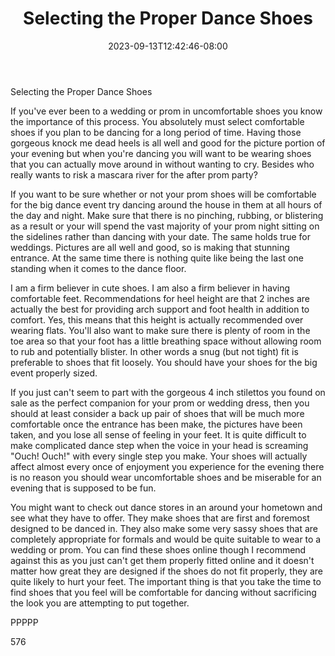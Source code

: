 ﻿---
title: "Selecting the Proper Dance Shoes"
date: 2023-09-13T12:42:46-08:00
description: "TXT Tips for Web Success"
featured_image: "/images/TXT.jpg"
tags: ["TXT"]
---

Selecting the Proper Dance Shoes

If you've ever been to a wedding or prom in uncomfortable shoes you know the importance of this process. You absolutely must select comfortable shoes if you plan to be dancing for a long period of time. Having those gorgeous knock me dead heels is all well and good for the picture portion of your evening but when you're dancing you will want to be wearing shoes that you can actually move around in without wanting to cry. Besides who really wants to risk a mascara river for the after prom party? 

If you want to be sure whether or not your prom shoes will be comfortable for the big dance event try dancing around the house in them at all hours of the day and night. Make sure that there is no pinching, rubbing, or blistering as a result or your will spend the vast majority of your prom night sitting on the sidelines rather than dancing with your date. The same holds true for weddings. Pictures are all well and good, so is making that stunning entrance. At the same time there is nothing quite like being the last one standing when it comes to the dance floor. 

I am a firm believer in cute shoes. I am also a firm believer in having comfortable feet. Recommendations for heel height are that 2 inches are actually the best for providing arch support and foot health in addition to comfort. Yes, this means that this height is actually recommended over wearing flats. You'll also want to make sure there is plenty of room in the toe area so that your foot has a little breathing space without allowing room to rub and potentially blister. In other words a snug (but not tight) fit is preferable to shoes that fit loosely. You should have your shoes for the big event properly sized. 

If you just can't seem to part with the gorgeous 4 inch stilettos you found on sale as the perfect companion for your prom or wedding dress, then you should at least consider a back up pair of shoes that will be much more comfortable once the entrance has been make, the pictures have been taken, and you lose all sense of feeling in your feet. It is quite difficult to make complicated dance step when the voice in your head is screaming "Ouch! Ouch!" with every single step you make. Your shoes will actually affect almost every once of enjoyment you experience for the evening there is no reason you should wear uncomfortable shoes and be miserable for an evening that is supposed to be fun. 

You might want to check out dance stores in an around your hometown and see what they have to offer. They make shoes that are first and foremost designed to be danced in. They also make some very sassy shoes that are completely appropriate for formals and would be quite suitable to wear to a wedding or prom. You can find these shoes online though I recommend against this as you just can't get them properly fitted online and it doesn't matter how great they are designed if the shoes do not fit properly, they are quite likely to hurt your feet. The important thing is that you take the time to find shoes that you feel will be comfortable for dancing without sacrificing the look you are attempting to put together.

PPPPP

576 



